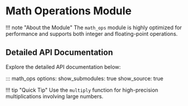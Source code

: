 

# Math Operations Module

!!! note "About the Module"
    The `math_ops` module is highly optimized for performance and supports both integer and floating-point operations.

## Detailed API Documentation

Explore the detailed API documentation below:

::: math_ops
    options:
      show_submodules: true
      show_source: true

!!! tip "Quick Tip"
    Use the `multiply` function for high-precision multiplications involving large numbers.
